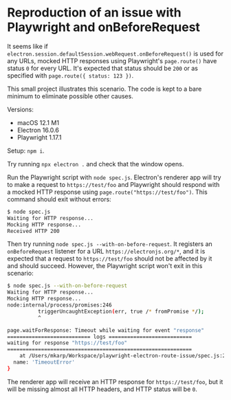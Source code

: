 # Reproduction of an issue with Playwright and onBeforeRequest

It seems like if `electron.session.defaultSession.webRequest.onBeforeRequest()`
is used for any URLs, mocked HTTP responses using Playwright's `page.route()`
have status `0` for every URL. It's expected that status should be `200` or as
specified with `page.route({ status: 123 })`.

This small project illustrates this scenario. The code is kept to a bare minimum
to eliminate possible other causes.

Versions:

- macOS 12.1 M1
- Electron 16.0.6
- Playwright 1.17.1

Setup: `npm i`.

Try running `npx electron .` and check that the window opens.

Run the Playwright script with `node spec.js`. Electron's renderer app will try
to make a request to `https://test/foo` and Playwright should respond with a
mocked HTTP response using `page.route("https://test/foo")`. This command should
exit without errors:

```bash
$ node spec.js
Waiting for HTTP response...
Mocking HTTP response...
Received HTTP 200
```

Then try running `node spec.js --with-on-before-request`. It registers an
`onBeforeRequest` listener for a URL `https://electronjs.org/*`, and it is
expected that a request to `https://test/foo` should not be affected by it and
should succeed. However, the Playwright script won't exit in this scenario:

```bash
$ node spec.js --with-on-before-request
Waiting for HTTP response...
Mocking HTTP response...
node:internal/process/promises:246
          triggerUncaughtException(err, true /* fromPromise */);
          ^

page.waitForResponse: Timeout while waiting for event "response"
=========================== logs ===========================
waiting for response "https://test/foo"
============================================================
    at /Users/mkarp/Workspace/playwright-electron-route-issue/spec.js:20:31 {
  name: 'TimeoutError'
}
```

The renderer app will receive an HTTP response for `https://test/foo`, but it
will be missing almost all HTTP headers, and HTTP status will be `0`.
